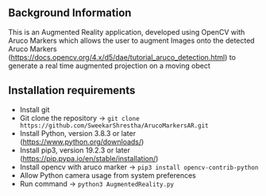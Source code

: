 Background Information
--------------------------
This is an Augmented Reality application, developed using OpenCV with Aruco Markers which allows the user to augment Images onto the detected Aruco Markers (https://docs.opencv.org/4.x/d5/dae/tutorial_aruco_detection.html) to generate a real time augmented projection on a moving obect

Installation requirements
--------------------------
- Install git
- Git clone the repository -> `git clone https://github.com/SweekarShrestha/ArucoMarkersAR.git`
- Install Python, version 3.8.3 or later (https://www.python.org/downloads/)
- Install pip3, version 19.2.3 or later (https://pip.pypa.io/en/stable/installation/)
- Install opencv with aruco marker -> `pip3 install opencv-contrib-python`
- Allow Python camera usage from system preferences 
- Run command -> `python3 AugmentedReality.py`
